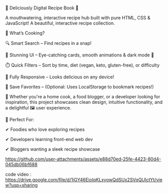 🍳 Deliciously Digital Recipe Book 🥗

A mouthwatering, interactive recipe hub built with pure HTML, CSS & JavaScript! A beautiful, interactive recipe collection.

🌟 What’s Cooking?

🔍 Smart Search – Find recipes in a snap!

🎨 Stunning UI – Eye-catching cards, smooth animations & dark mode 🌙

⏱️ Quick Filters – Sort by time, diet (vegan, keto, gluten-free), or difficulty

📱 Fully Responsive – Looks delicious on any device!

📌 Save Favorites – (Optional: Uses LocalStorage to bookmark recipes!)

 🌟 Whether you're a home cook, a food blogger, or a developer looking for inspiration, this project showcases clean design, intuitive functionality, and a 
 delightful 🖼️ user experience.
 
 
🍕 Perfect For:

✔ Foodies who love exploring recipes

✔ Developers learning front-end web dev

✔ Bloggers wanting a sleek recipe showcase


https://github.com/user-attachments/assets/e88d70ed-25fe-4423-80d4-045db06bf688

code video : https://drive.google.com/file/d/1iGY46EiolqKLxyowQdSUx2SVqQUlctYt/view?usp=sharing

